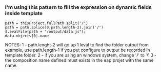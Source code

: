 ### I'm using this pattern to fill the expression on dynamic fields inside template

```
path = thisProject.fullPath.split('/')
path = path.splice(0,path.length-2).join('/')
$.evalFile(path + "/output/data.js");
data.objects[0].name

```

NOTES: 
1 - path.lenght-2 will go up 1 leval to find the folder output from example, use path.length-1 if you put configure to output be recorded in template folder.
2 - if you are using an windows system, change '/' to '\\'
3 - the composition name defined must exists in the eap projet with the same name.